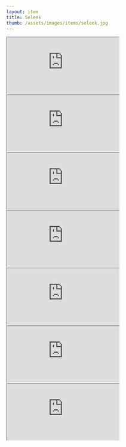```yaml
---
layout: item
title: Seleek
thumb: /assets/images/items/seleek.jpg
---
```

<iframe onload="" src="http://magic-items.herokuapp.com/item/embed/57"></iframe>
<iframe onload="" src="http://magic-items.herokuapp.com/item/embed/99"></iframe>
<iframe onload="" src="http://magic-items.herokuapp.com/item/embed/103"></iframe>
<iframe onload="" src="http://magic-items.herokuapp.com/item/embed/112"></iframe>
<iframe onload="" src="http://magic-items.herokuapp.com/item/embed/122"></iframe>
<iframe onload="" src="http://magic-items.herokuapp.com/item/embed/118"></iframe>
<iframe onload="" src="http://magic-items.herokuapp.com/item/embed/159"></iframe>
